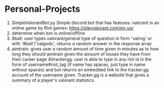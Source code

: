 # Personal-Projects
1) SimpleValorantBot.py
Simple discord bot that has features:
valorant is an online game by Riot games: https://playvalorant.com/en-us/
1) determine when bot is online/offline
2) 8ball: user types valorant/general type of question in form 'valrng' or with '8ball'/'valgods'; returns a random answer in the response array
3) aimtrain: gives user a random amount of time given in minutes as to how long they should aimtrain given the amount of losses they have from their career page
4)trackergg: user is able to type in any riot id in the form of username#riot_tag (if name has spaces, just type in name without spaces) and bot returns an embedded link to the tracker.gg account of the username given. Tracker.gg is a website that gives a summary of a player's valorant statistics. 

